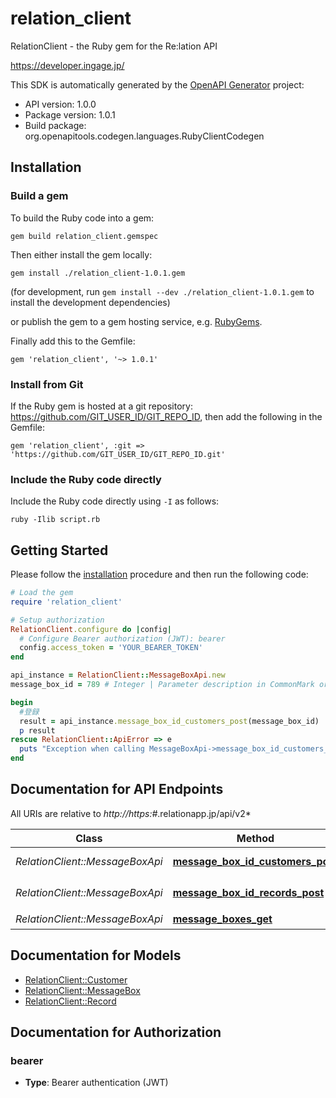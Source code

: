 # relation_client

RelationClient - the Ruby gem for the Re:lation API

https://developer.ingage.jp/

This SDK is automatically generated by the [OpenAPI Generator](https://openapi-generator.tech) project:

- API version: 1.0.0
- Package version: 1.0.1
- Build package: org.openapitools.codegen.languages.RubyClientCodegen

## Installation

### Build a gem

To build the Ruby code into a gem:

```shell
gem build relation_client.gemspec
```

Then either install the gem locally:

```shell
gem install ./relation_client-1.0.1.gem
```

(for development, run `gem install --dev ./relation_client-1.0.1.gem` to install the development dependencies)

or publish the gem to a gem hosting service, e.g. [RubyGems](https://rubygems.org/).

Finally add this to the Gemfile:

    gem 'relation_client', '~> 1.0.1'

### Install from Git

If the Ruby gem is hosted at a git repository: https://github.com/GIT_USER_ID/GIT_REPO_ID, then add the following in the Gemfile:

    gem 'relation_client', :git => 'https://github.com/GIT_USER_ID/GIT_REPO_ID.git'

### Include the Ruby code directly

Include the Ruby code directly using `-I` as follows:

```shell
ruby -Ilib script.rb
```

## Getting Started

Please follow the [installation](#installation) procedure and then run the following code:

```ruby
# Load the gem
require 'relation_client'

# Setup authorization
RelationClient.configure do |config|
  # Configure Bearer authorization (JWT): bearer
  config.access_token = 'YOUR_BEARER_TOKEN'
end

api_instance = RelationClient::MessageBoxApi.new
message_box_id = 789 # Integer | Parameter description in CommonMark or HTML.

begin
  #登録
  result = api_instance.message_box_id_customers_post(message_box_id)
  p result
rescue RelationClient::ApiError => e
  puts "Exception when calling MessageBoxApi->message_box_id_customers_post: #{e}"
end

```

## Documentation for API Endpoints

All URIs are relative to *http://https:#*.relationapp.jp/api/v2*

Class | Method | HTTP request | Description
------------ | ------------- | ------------- | -------------
*RelationClient::MessageBoxApi* | [**message_box_id_customers_post**](docs/MessageBoxApi.md#message_box_id_customers_post) | **POST** /{message_box_id}/customers | 登録
*RelationClient::MessageBoxApi* | [**message_box_id_records_post**](docs/MessageBoxApi.md#message_box_id_records_post) | **POST** /{message_box_id}/records | 応答メモ作成
*RelationClient::MessageBoxApi* | [**message_boxes_get**](docs/MessageBoxApi.md#message_boxes_get) | **GET** /message_boxes | 一覧取得


## Documentation for Models

 - [RelationClient::Customer](docs/Customer.md)
 - [RelationClient::MessageBox](docs/MessageBox.md)
 - [RelationClient::Record](docs/Record.md)


## Documentation for Authorization


### bearer

- **Type**: Bearer authentication (JWT)

